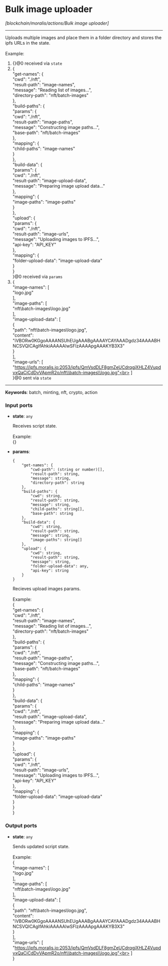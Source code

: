 # Bulk image uploader

_[blockchain/moralis/actions/Bulk image uploader]_

---

Uploads multiple images and place them in a folder directory and stores the ipfs URLs in the state.<br>
<br>
Example:<br>
1. {}@0 received via `state`<br>
2. {<br>
  "get-names": {<br>
    "cwd": "./nft",<br>
    "result-path": "image-names",<br>
    "message": "Reading list of images...",<br>
    "directory-path": "nft/batch-images"<br>
  },<br>
  "build-paths": {<br>
    "params": {<br>
      "cwd": "./nft",<br>
      "result-path": "image-paths",<br>
      "message": "Constructing image paths...",<br>
      "base-path": "nft/batch-images"<br>
    },<br>
    "mapping": {<br>
      "child-paths": "image-names"<br>
    }<br>
  },<br>
  "build-data": {<br>
    "params": {<br>
      "cwd": "./nft",<br>
      "result-path": "image-upload-data",<br>
      "message": "Preparing image upload data..."<br>
    },<br>
    "mapping": {<br>
      "image-paths": "image-paths"<br>
    }<br>
  },<br>
  "upload": {<br>
    "params": {<br>
      "cwd": "./nft",<br>
      "result-path": "image-urls",<br>
      "message": "Uploading images to IPFS...",<br>
      "api-key": "API_KEY"<br>
    },<br>
    "mapping": {<br>
      "folder-upload-data": "image-upload-data"<br>
    }<br>
  }<br>
}@0 received via `params`<br>
3. {<br>
  "image-names": [<br>
    "logo.jpg"<br>
  ],<br>
  "image-paths": [<br>
    "nft\\batch-images\\logo.jpg"<br>
  ],<br>
  "image-upload-data": [<br>
    {<br>
      "path": "nft\\batch-images\\logo.jpg",<br>
      "content": "iVBORw0KGgoAAAANSUhEUgAAABgAAAAYCAYAAADgdz34AAAABHNCSVQICAgIfAhkiAAAAAlwSFlzAAAApgAAAKYB3X3"<br>
    }<br>
  ],<br>
  "image-urls": [<br>
	"https://ipfs.moralis.io:2053/ipfs/QmVsdDLF8gmZeUCdrqgjXHLZ4VupdvxQaCiCdDvVApmR2o/nft\\batch-images\\logo.jpg"<br>
  ]<br>
}@0 sent via `state`<br>

---

__Keywords__: batch, minting, nft, crypto, action

### Input ports

* __state__: ` any `

    Receives script state.<br>
    <br>
    Example:<br>
    {}<br>


* __params__: 
    ```
    {
        "get-names": {
            "cwd-path": (string or number)[],
            "result-path": string,
            "message": string,
            "directory-path": string
        },
        "build-paths": {
            "cwd": string,
            "result-path": string,
            "message": string,
            "child-paths": string[],
            "base-path": string
        },
        "build-data": {
            "cwd": string,
            "result-path": string,
            "message": string,
            "image-paths": string[]
        },
        "upload": {
            "cwd": string,
            "result-path": string,
            "message": string,
            "folder-upload-data": any,
            "api-key": string
        }
    }
    ```

    Recieves upload images params.<br>
    <br>
    Example:<br>
    {<br>
      "get-names": {<br>
        "cwd": "./nft",<br>
        "result-path": "image-names",<br>
        "message": "Reading list of images...",<br>
        "directory-path": "nft/batch-images"<br>
      },<br>
      "build-paths": {<br>
        "params": {<br>
          "cwd": "./nft",<br>
          "result-path": "image-paths",<br>
          "message": "Constructing image paths...",<br>
          "base-path": "nft/batch-images"<br>
        },<br>
        "mapping": {<br>
          "child-paths": "image-names"<br>
        }<br>
      },<br>
      "build-data": {<br>
        "params": {<br>
          "cwd": "./nft",<br>
          "result-path": "image-upload-data",<br>
          "message": "Preparing image upload data..."<br>
        },<br>
        "mapping": {<br>
          "image-paths": "image-paths"<br>
        }<br>
      },<br>
      "upload": {<br>
        "params": {<br>
          "cwd": "./nft",<br>
          "result-path": "image-urls",<br>
          "message": "Uploading images to IPFS...",<br>
          "api-key": "API_KEY"<br>
        },<br>
        "mapping": {<br>
          "folder-upload-data": "image-upload-data"<br>
        }<br>
      }<br>
    }<br>

### Output ports

* __state__: ` any `

    Sends updated script state.<br>
    <br>
    Example:<br>
    {<br>
      "image-names": [<br>
        "logo.jpg"<br>
      ],<br>
      "image-paths": [<br>
        "nft\\batch-images\\logo.jpg"<br>
      ],<br>
      "image-upload-data": [<br>
        {<br>
          "path": "nft\\batch-images\\logo.jpg",<br>
          "content": "iVBORw0KGgoAAAANSUhEUgAAABgAAAAYCAYAAADgdz34AAAABHNCSVQICAgIfAhkiAAAAAlwSFlzAAAApgAAAKYB3X3"<br>
        }<br>
      ],<br>
      "image-urls": [<br>
    	"https://ipfs.moralis.io:2053/ipfs/QmVsdDLF8gmZeUCdrqgjXHLZ4VupdvxQaCiCdDvVApmR2o/nft\\batch-images\\logo.jpg"<br>
      ]<br>
    }<br>

